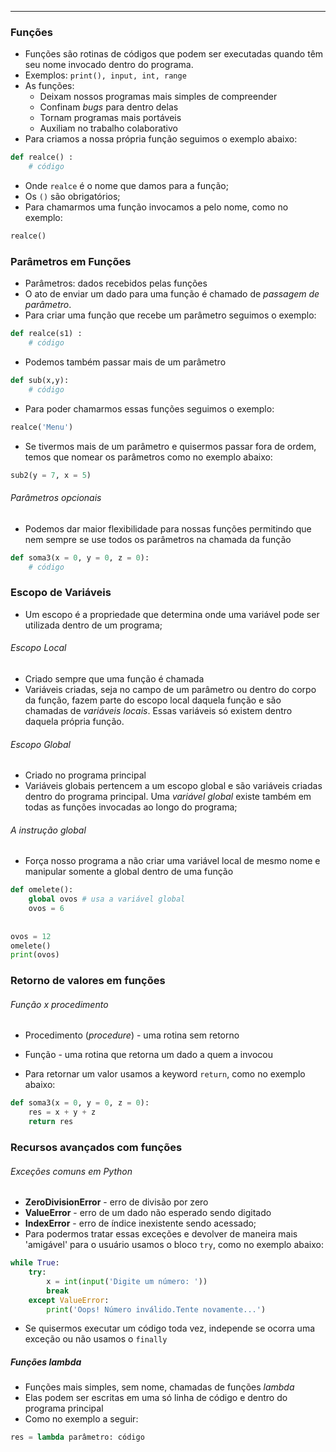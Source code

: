 ___
### Funções
- Funções são rotinas de códigos que podem ser executadas quando têm seu nome invocado dentro do programa.
- Exemplos: `print(), input, int, range`
- As funções:
	- Deixam nossos programas mais simples de compreender
	- Confinam *bugs* para dentro delas
	- Tornam programas mais portáveis
	- Auxiliam no trabalho colaborativo
- Para criamos a nossa própria função seguimos o exemplo abaixo:
```python
def realce() :
	# código
```
- Onde `realce` é o nome que damos para a função;
- Os `()` são obrigatórios;
- Para chamarmos uma função invocamos a pelo nome, como no exemplo:
```python
realce()
```

### Parâmetros em Funções
- Parâmetros: dados recebidos pelas funções
- O ato de enviar um dado para uma função é chamado de *passagem de parâmetro*.
- Para criar uma função que recebe um parâmetro seguimos o exemplo:
```python
def realce(s1) :
	# código
```
- Podemos também passar mais de um parâmetro
```python
def sub(x,y):
	# código
```
- Para poder chamarmos essas funções seguimos o exemplo:
```python
realce('Menu')
```
- Se tivermos mais de um parâmetro e quisermos passar fora de ordem, temos que nomear os parâmetros como no exemplo abaixo:
```python
sub2(y = 7, x = 5)
```
###### Parâmetros opcionais
- Podemos dar maior flexibilidade para nossas funções permitindo que nem sempre se use todos os parâmetros na chamada da função
```python
def soma3(x = 0, y = 0, z = 0):
	# código
```

### Escopo de Variáveis
- Um escopo é a propriedade que determina onde uma variável pode ser utilizada dentro de um programa;
###### Escopo Local
- Criado sempre que uma função é chamada
- Variáveis criadas, seja no campo de um parâmetro ou dentro do corpo da função, fazem parte do escopo local daquela função e são chamadas de *variáveis locais*. Essas variáveis só existem dentro daquela própria função.
###### Escopo Global
- Criado no programa principal
- Variáveis globais pertencem a um escopo global e são variáveis criadas dentro do programa principal. Uma *variável global* existe também em todas as funções invocadas ao longo do programa;
###### A instrução global
- Força nosso programa a não criar uma variável local de mesmo nome e manipular somente a global dentro de uma função
```python
def omelete():
	global ovos # usa a variável global
	ovos = 6
	
	
ovos = 12
omelete()
print(ovos)	
```

### Retorno de valores em funções

###### Função x procedimento
- Procedimento (*procedure*) - uma rotina sem retorno
- Função - uma rotina que retorna um dado a quem a invocou

- Para retornar um valor usamos a keyword `return`, como no exemplo abaixo:
```python
def soma3(x = 0, y = 0, z = 0):
	res = x + y + z
	return res
```

### Recursos avançados com funções

###### Exceções comuns em Python
- **ZeroDivisionError** - erro de divisão por zero
- **ValueError** - erro de um dado não esperado sendo digitado
- **IndexError** - erro de índice inexistente sendo acessado;
- Para podermos tratar essas exceções e devolver de maneira mais 'amigável' para o usuário usamos o bloco `try`, como no exemplo abaixo:
```python
while True:
	try:
		x = int(input('Digite um número: '))
		break
	except ValueError:
		print('Oops! Número inválido.Tente novamente...')	
```
- Se quisermos executar um código toda vez, independe se ocorra uma exceção ou não usamos o `finally`

##### Funções lambda
- Funções mais simples, sem nome, chamadas de funções *lambda*
- Elas podem ser escritas em uma só linha de código e dentro do programa principal
- Como no exemplo a seguir:
```python
res = lambda parâmetro: código
```
